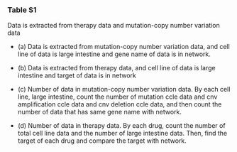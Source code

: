### Table S1
Data is extracted from therapy data and mutation-copy number variation data

* (a) Data is extracted from mutation-copy number variation data, and cell line of data is large intestine and gene name of data is in network.

* (b) Data is extracted from therapy data, and cell line of data is large intestine and target of data is in network

* (c) Number of data in mutation-copy number variation data. By each cell line, large intestine, count the number of mutation ccle data and  cnv amplification ccle data and cnv deletion ccle data, and then count the number of data that has same gene name with network.

* (d) Number of data in therapy data. By each drug, count the number of total cell line data and the number of large intestine data. Then, find the target of each drug and compare the target with network.
